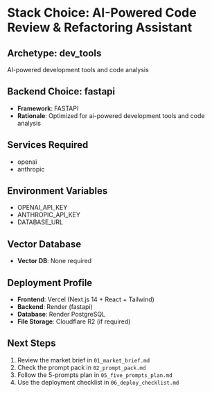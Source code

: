 # Stack Choice: AI-Powered Code Review & Refactoring Assistant

## Archetype: dev_tools
AI-powered development tools and code analysis

## Backend Choice: fastapi
- **Framework**: FASTAPI
- **Rationale**: Optimized for ai-powered development tools and code analysis

## Services Required
- openai
- anthropic

## Environment Variables
- OPENAI_API_KEY
- ANTHROPIC_API_KEY
- DATABASE_URL

## Vector Database
- **Vector DB**: None required

## Deployment Profile
- **Frontend**: Vercel (Next.js 14 + React + Tailwind)
- **Backend**: Render (fastapi)
- **Database**: Render PostgreSQL
- **File Storage**: Cloudflare R2 (if required)

## Next Steps
1. Review the market brief in `01_market_brief.md`
2. Check the prompt pack in `02_prompt_pack.md`
3. Follow the 5-prompts plan in `05_five_prompts_plan.md`
4. Use the deployment checklist in `06_deploy_checklist.md`
